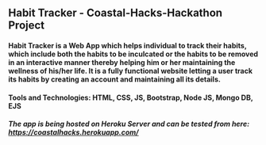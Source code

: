 ## Habit Tracker - Coastal-Hacks-Hackathon Project

#### Habit Tracker is a Web App which helps individual to track their habits, which include both the habits to be inculcated or the habits to be removed in an interactive manner thereby helping him or her maintaining the wellness of his/her life. It is a fully functional website letting a user track its habits by creating an account and maintaining all its details. 

#### Tools and Technologies: HTML, CSS, JS, Bootstrap, Node JS, Mongo DB, EJS

##### The app is being hosted on Heroku Server and can be tested from here: https://coastalhacks.herokuapp.com/
